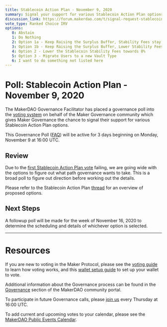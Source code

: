 ```yaml
---
title: Stablecoin Action Plan - November 9, 2020
summary: Signal your support for various Stablecoin Action Plan options.
discussion_link: https://forum.makerdao.com/t/signal-request-stablecoin-action-plan/4808
vote_type: Ranked Choice IRV
options:
   0: Abstain
   1: Do Nothing
   2: Option 1a - Keep Raising the Surplus Buffer, Stability Fees stay at 4%
   3: Option 1b - Keep Raising the Surplus Buffer, Lower Stability Fees a bit
   4: Option 2 - Lower the Stablecoin Stability Fees towards 0%
   5: Option 3 - Migrate Users to a new Vault Type
   6: I want to do something not listed here
---
```

# Poll: Stablecoin Action Plan - November 9, 2020

The MakerDAO Governance Facilitator has placed a governance poll into the [voting system](https://vote.makerdao.com/polling) on behalf of the Maker Governance community which gives Maker Governance the chance to signal their support for various Stablecoin Action Plan options.

This Governance Poll ([FAQ](https://community-development.makerdao.com/makerdao-mcd-faqs/faqs#governance)) will be active for 3 days beginning on Monday, November 9 at 16:00 UTC.

## Review

Due to the [first Stablecoin Action Plan vote](https://vote.makerdao.com/polling/QmQed3Ca?network=mainnet#poll-detail) failing, we are going wide with the options to figure out what path governance wants to take. This is a broad poll to figure out direction before working out the details.

Please refer to the Stablecoin Action Plan [thread](https://forum.makerdao.com/t/signal-request-stablecoin-action-plan/4808) for an overview of proposed options.

## Next Steps

A followup poll will be made for the week of November 16, 2020 to determine the scheduling and details of whichever option is selected.

---

# Resources

If you are new to voting in the Maker Protocol, please see the [voting guide](https://community-development.makerdao.com/en/learn/governance/how-voting-works/) to learn how voting works, and this [wallet setup guide](https://community-development.makerdao.com/en/learn/governance/voting-setup/) to set up your wallet to vote.

Additional information about the Governance process can be found in the [Governance](https://community-development.makerdao.com/en/learn/governance) section of the MakerDAO community portal.

To participate in future Governance calls, please [join us](https://github.com/makerdao/community/tree/master/governance/governance-and-risk-meetings) every Thursday at 16:00 UTC.

To add current and upcoming votes to your calendar, please see the [MakerDAO Public Events Calendar](https://calendar.google.com/calendar/embed?src=makerdao.com_3efhm2ghipksegl009ktniomdk%40group.calendar.google.com&ctz=UTC&mode=week&showCalendars=0&showPrint=0).

